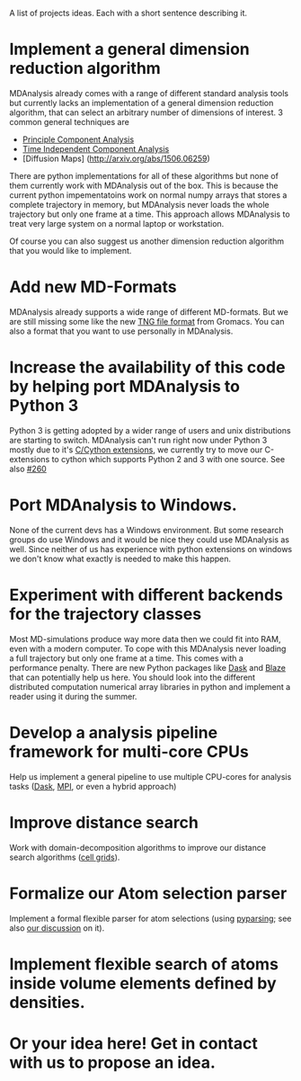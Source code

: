 A list of projects ideas. Each with a short sentence describing it.


# Implement a general dimension reduction algorithm

MDAnalysis already comes with a range of different standard analysis tools but currently lacks an implementation of a general dimension reduction algorithm, that can select an arbitrary number of dimensions of interest. 3 common general techniques are

- [Principle Component Analysis](https://en.wikipedia.org/wiki/Principal_component_analysis)
- [Time Independent Component Analysis](http://arxiv.org/abs/1302.6614)
- [Diffusion Maps] (http://arxiv.org/abs/1506.06259)

There are python implementations for all of these algorithms but none of them currently work with MDAnalysis out of the box. This is because the current python impementatoins work on normal numpy arrays that stores a complete trajectory in memory, but MDAnalysis never loads the whole trajectory but only one frame at a time. This approach allows MDAnalysis to treat very large system on a normal laptop or workstation.

Of course you can also suggest us another dimension reduction algorithm that you would like to implement.

# Add new MD-Formats

MDAnalysis already supports a wide range of different MD-formats. But we are still missing some like the new [TNG file format](http://onlinelibrary.wiley.com/doi/10.1002/jcc.23495/abstract) from Gromacs. You can also a format that you want to use personally in MDAnalysis.

# Increase the availability of this code by helping port MDAnalysis to Python 3

Python 3 is getting adopted by a wider range of users and unix distributions are starting to switch.
MDAnalysis can't run right now under Python 3 mostly due to it's [C/Cython extensions](https://github.com/MDAnalysis/mdanalysis/wiki/List-of-extensions), we currently try to move our C-extensions to cython which supports Python 2 and 3 with one source. See also [#260](https://github.com/MDAnalysis/mdanalysis/issues/260)

# Port MDAnalysis to Windows. 

None of the current devs has a Windows environment. But some research groups do use Windows and it would be nice they could use MDAnalysis as well. Since neither of us has experience with python extensions on windows we don't know what exactly is needed to make this happen.

# Experiment with different backends for the trajectory classes

Most MD-simulations produce way more data then we could fit into RAM, even with a modern computer.
To cope with this MDAnalysis never loading a full trajectory but only one frame at a time. This comes with a performance penalty. There are new Python packages like [Dask](http://dask.pydata.org/en/latest/) and  [Blaze](http://blaze.pydata.org/) that can potentially help us here. You should look into the different distributed computation numerical array libraries in python and implement a reader using it during the summer.

# Develop a analysis pipeline framework for multi-core CPUs

Help us implement a general pipeline to use multiple CPU-cores for analysis tasks ([Dask](http://dask.pydata.org/en/latest/), [MPI](http://pythonhosted.org/mpi4py/usrman/index.html), or even a hybrid approach)

# Improve distance search 

 Work with domain-decomposition algorithms to improve our distance search algorithms ([cell grids](https://github.com/richardjgowers/cellgrid)).

# Formalize our Atom selection parser

Implement a formal flexible parser for atom selections (using [pyparsing](https://pyparsing.wikispaces.com/); see also [our discussion](https://github.com/MDAnalysis/mdanalysis/issues/371) on it).

# Implement flexible search of atoms inside volume elements defined by densities. 

# Or your idea here! Get in contact with us to propose an idea.
